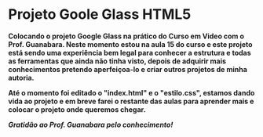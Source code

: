 # Projeto Goole Glass HTML5

<p><b>Colocando o projeto Google Glass na prático do Curso em Video com o Prof. Guanabara. Neste momento estou na aula 15 do curso e este projeto está sendo uma experiência bem legal para conhecer a estrutura e todas as ferramentas que ainda não tinha visto, depois de adquirir mais conhecimentos pretendo aperfeiçoa-lo e criar outros projetos de minha autoria.</b></p>

<p><b>Até o momento foi editado o "index.html" e o "estilo.css", estamos dando vida ao projeto e em breve farei o restante das aulas para aprender mais e colocar o projeto onde queremos chegar.<b></p>

<b><i>Gratidão ao Prof. Guanabara pelo conhecimento!</i></b> 
